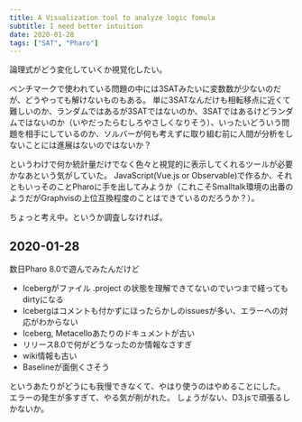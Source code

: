 ```yaml
---
title: A Visualization tool to analyze logic fomula
subtitle: I need better intuition
date: 2020-01-28
tags: ["SAT", "Pharo"]
---
```

論理式がどう変化していくか視覚化したい。

ベンチマークで使われている問題の中には3SATみたいに変数数が少ないのだが、どうやっても解けないものもある。
単に3SATなんだけも相転移点に近くて難しいのか、ランダムではあるが3SATではないのか、3SATではあるけどランダムではないのか（いやだったらむしろやさしくなりそう）、いったいどういう問題を相手にしているのか、ソルバーが何も考えずに取り組む前に人間が分析をしないことには進展はないのではないか？

というわけで何か統計量だけでなく色々と視覚的に表示してくれるツールが必要かなあという気がしていた。
JavaScript(Vue.js or Observable)で作るか、それともいっそのことPharoに手を出してみようか（これこそSmalltalk環境の出番のようだがGraphvisの上位互換程度のことはできているのだろうか？）。

ちょっと考え中。というか調査しなければ。


## 2020-01-28

数日Pharo 8.0で遊んでみたんだけど

- Icebergがファイル .project の状態を理解できてないのでいつまで経ってもdirtyになる
- Icebergはコメントも付かずにほったらかしのissuesが多い、エラーへの対応がわからない
- Iceberg, Metacelloあたりのドキュメントが古い
- リリース8.0で何がどうなったのか情報なさすぎ
- wiki情報も古い
- Baselineが面倒くさそう

というあたりがどうにも我慢できなくて、やはり使うのはやめることにした。
エラーの発生が多すぎて、やる気が削がれた。
しょうがない、D3.jsで頑張るしかないか。
